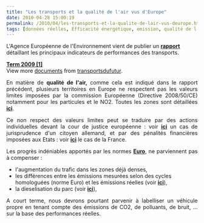 ```yaml
---
title: "Les transports et la qualité de l'air vus d'Europe"
date: 2010-04-28 15:00:19
permalink: /2010/04/les-transports-et-la-qualite-de-lair-vus-deurope.html
tags: [données réelles, Efficacité énergétique, emission, qualité de l'air, Véhicule, véhicule propre]
---
```


<p>L'Agence Européenne de l'Environnement vient de publier un <strong><a href="http://www.eea.europa.eu/publications/towards-a-resource-efficient-transport-system" target="_blank">rapport</a></strong> détaillant les principaux indicateurs de performances des transports.</p> <div id="__ss_3883054"><strong><a href="http://www.slideshare.net/transportsdufutur/term-2009-1" title="Term 2009 [1]">Term 2009 [1]</a></strong>   <div>View more <a href="http://www.slideshare.net/">documents</a> from <a href="http://www.slideshare.net/transportsdufutur">transportsdufutur</a>.</div></div> <p style="text-align: justify"> </p>  <!--more-->  <p style="text-align: justify">En matière de <strong>qualité de l'air,</strong> comme cela est indiqué dans le rapport précédent, plusieurs territoires en Europe ne respectent pas les valeurs limites imposées par la commission Européenne (Directive 2008/50/CE) notamment pour les particules et le NO2. Toutes les zones sont détaillées <strong><a href="http://air-climate.eionet.europa.eu/reports/ETCACC_TP_2009_10_prelim_AQQanalysis_2008" target="_blank">ici</a></strong>. <p style="text-align: justify">Ce non respect des valeurs limites peut se traduire par des actions individuelles devant la cour de justice européenne : voir <strong><a href="http://curia.europa.eu/jurisp/cgi-bin/form.pl?lang=en&Submit=Rechercher&alldocs=alldocs&docj=docj&docop=docop&docor=docor&docjo=docjo&numaff=C-237/07&datefs=&datefe=&nomusuel=&domaine=&mots=&resmax=100" target="_blank">ici</a></strong> un cas de jurisprudence d'un citoyen allemand, et par des pénalités financières imposées aux Etats : voir <strong><a href="http://ec.europa.eu/environment/air/quality/legislation/pdf/fr_fr.pdf" target="_blank">ici</a></strong> le cas de la France. <p style="text-align: justify">Les progrès indéniables apportés par les normes <strong><a href="http://fr.wikipedia.org/wiki/Norme_europeenne_d'emission_Euro" target="_blank">Euro</a></strong>, ne parviennent pas à compenser : <ul> <li>l'augmentation du trafic dans les zones déjà denses,</li> <li>les différences entre les émissions mesurées selon des cycles homologuées (norme Euro) et les émissions réelles (voir <strong><a href="https://gabrielplassat.github.io/transportsdufutur/2010/03/en-usage-reel-euro-v-pas-vraiment-mieux-queuro-iii-nox.html" target="_blank">ici</a></strong>),</li> <li> <div style="text-align: justify">la dieselisation du parc (voir <strong><a href="http://www2.ademe.fr/servlet/getDoc?cid=96&m=3&id=52819&p2=14232&ref=14232" target="_blank">ici</a></strong>),</div></li> </ul> <p style="text-align: justify">A court terme, nous devrons pourtant parvenir à labelliser un véhicule propre en tenant compte des émissions de CO2, de polluants, de bruit, ... sur la base des performances réelles.</p></p></p></p>
